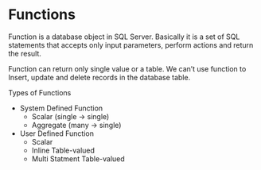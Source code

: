 # **Functions**

Function is a database object in SQL Server. Basically it is a set of SQL statements that accepts only input parameters, perform actions and return the result.

Function can return only single value or a table. We can’t use function to Insert, update and delete records in the database table.

Types of Functions
- System Defined Function
    - Scalar (single -> single)
    - Aggregate (many -> single)
- User Defined Function 
    - Scalar 
    - Inline Table-valued 
    - Multi Statment Table-valued 


